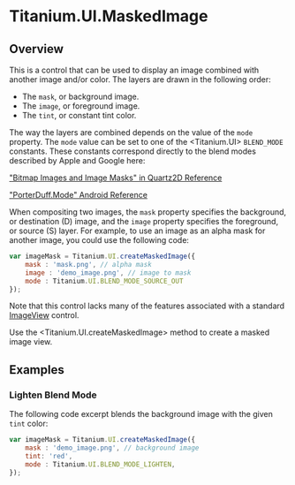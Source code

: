 # Titanium.UI.MaskedImage

<TypeHeader/>

## Overview

This is a control that can be used to display an image combined with
another image and/or color. The layers are drawn in the following order:

* The `mask`, or background image.
* The `image`, or foreground image.
* The `tint`, or constant tint color.

The way the layers are combined depends on the value of the `mode` property.
The `mode` value can be set to one of the <Titanium.UI> `BLEND_MODE` constants.
These constants correspond directly to the blend modes described by Apple and Google here:

["Bitmap Images and Image Masks" in Quartz2D Reference](https://developer.apple.com/library/content/documentation/GraphicsImaging/Conceptual/drawingwithquartz2d/dq_images/dq_images.html#//apple_ref/doc/uid/TP30001066-CH212-TPXREF101)

["PorterDuff.Mode" Android Reference](https://developer.android.com/reference/android/graphics/PorterDuff.Mode.html)

When compositing two images, the `mask` property specifies the background, or
destination (D) image, and the `image` property specifies the foreground, or
source (S) layer. For example, to use an image as an alpha mask for another image,
you could use the following code:

``` js
var imageMask = Titanium.UI.createMaskedImage({
    mask : 'mask.png', // alpha mask
    image : 'demo_image.png', // image to mask
    mode : Titanium.UI.BLEND_MODE_SOURCE_OUT
});
```

Note that this control lacks many of the features associated with a standard
[ImageView](Titanium.UI.ImageView) control.

Use the <Titanium.UI.createMaskedImage> method to create a masked image view.

## Examples

### Lighten Blend Mode

The following code excerpt blends the background image with the given `tint` color:

``` js
var imageMask = Titanium.UI.createMaskedImage({
    mask : 'demo_image.png', // background image
    tint: 'red',
    mode : Titanium.UI.BLEND_MODE_LIGHTEN,
});
```


<ApiDocs/>
